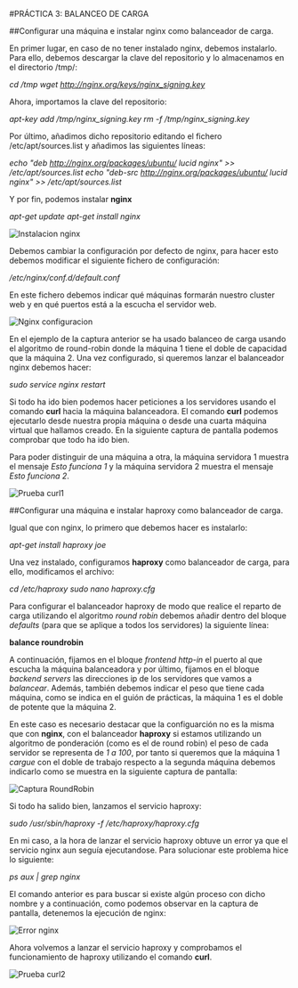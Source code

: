 #PRÁCTICA 3: BALANCEO DE CARGA

##Configurar una máquina e instalar nginx como balanceador de carga.

En primer lugar, en caso de no tener instalado nginx, debemos instalarlo. Para ello,
debemos descargar la clave del repositorio y lo almacenamos en el directorio /tmp/:

*cd /tmp*
*wget http://nginx.org/keys/nginx_signing.key*

Ahora, importamos la clave del repositorio:

*apt-key add /tmp/nginx_signing.key*
*rm -f /tmp/nginx_signing.key*

Por último, añadimos dicho repositorio editando el fichero /etc/apt/sources.list y añadimos las 
siguientes líneas:

*echo "deb http://nginx.org/packages/ubuntu/ lucid nginx" >> /etc/apt/sources.list*
*echo "deb-src http://nginx.org/packages/ubuntu/ lucid nginx" >> /etc/apt/sources.list*

Y por fin, podemos instalar **nginx**

*apt-get update*
*apt-get install nginx*

![Instalacion nginx](https://github.com/ramon-rd/SWAP/blob/master/Practicas/Pr%C3%A1ctica%203/imagenes/p3-1.png)

Debemos cambiar la configuración por defecto de nginx, para hacer esto debemos modificar el siguiente fichero
de configuración:

*/etc/nginx/conf.d/default.conf*

En este fichero debemos indicar qué máquinas formarán nuestro cluster web y en qué puertos está a la escucha
el servidor web.

![Nginx configuracion](https://github.com/ramon-rd/SWAP/blob/master/Practicas/Pr%C3%A1ctica%203/imagenes/P3-7.png)

En el ejemplo de la captura anterior se ha usado balanceo de carga usando el algoritmo de round-robin donde la 
máquina 1 tiene el doble de capacidad que la máquina 2. Una vez configurado, si queremos lanzar el balanceador nginx debemos hacer:

*sudo service nginx restart*

Si todo ha ido bien podemos hacer peticiones a los servidores usando el comando **curl** hacia la máquina balanceadora.
El comando **curl** podemos ejecutarlo desde nuestra propia máquina o desde una cuarta máquina virtual que hallamos creado. 
En la siguiente captura de pantalla podemos comprobar que todo ha ido bien. 

Para poder distinguir de una máquina a otra, la máquina servidora 1 muestra el mensaje *Esto funciona 1* y la máquina servidora 2 
muestra el mensaje *Esto funciona 2*.

![Prueba curl1](https://github.com/ramon-rd/SWAP/blob/master/Practicas/Pr%C3%A1ctica%203/imagenes/nginxMaquina1DoblePotente.png)

##Configurar una máquina e instalar haproxy como balanceador de carga.

Igual que con nginx, lo primero que debemos hacer es instalarlo:

*apt-get install haproxy joe*

Una vez instalado, configuramos **haproxy** como balanceador de carga, para ello, modificamos el archivo:

*cd /etc/haproxy*
*sudo nano haproxy.cfg*

Para configurar el balanceador haproxy de modo que realice el reparto de carga utilizando el algoritmo *round robin*
debemos añadir dentro del bloque *defaults* (para que se aplique a todos los servidores) la siguiente línea:

**balance roundrobin**

A continuación, fijamos en el bloque *frontend http-in* el puerto al que escucha la máquina balanceadora y por último,
fijamos en el bloque *backend servers* las direcciones ip de los servidores que vamos a *balancear*. Además, también debemos
indicar el peso que tiene cada máquina, como se indica en el guión de prácticas, la máquina 1 es el doble de potente que la máquina 2.

En este caso es necesario destacar que la configuarción no es la misma que con **nginx**, con el balanceador **haproxy** si estamos utilizando un algoritmo de ponderación (como es el de round robin) el peso de cada servidor se representa de *1 a 100*, por tanto si queremos
que la máquina 1 *cargue* con el doble de trabajo respecto a la segunda máquina debemos indicarlo como se muestra en la siguiente captura
de pantalla:

![Captura RoundRobin](https://github.com/ramon-rd/SWAP/blob/master/Practicas/Pr%C3%A1ctica%203/imagenes/roundrobinHaproxy.png)

Si todo ha salido bien, lanzamos el servicio haproxy:

*sudo /usr/sbin/haproxy -f /etc/haproxy/haproxy.cfg*

En mi caso, a la hora de lanzar el servicio haproxy obtuve un error ya que el servicio nginx aun seguía
ejecutandose. Para solucionar este problema hice lo siguiente:

*ps aux | grep nginx*

El comando anterior es para buscar si existe algún proceso con dicho nombre y a continuación, como podemos observar
en la captura de pantalla, detenemos la ejecución de nginx:

![Error nginx](https://github.com/ramon-rd/SWAP/blob/master/Practicas/Pr%C3%A1ctica%203/imagenes/P3-9.png)

Ahora volvemos a lanzar el servicio haproxy y comprobamos el funcionamiento de haproxy utilizando el comando **curl**. 

![Prueba curl2](https://github.com/ramon-rd/SWAP/blob/master/Practicas/Pr%C3%A1ctica%203/imagenes/pruebaRoundRobinHaproxy.png)
